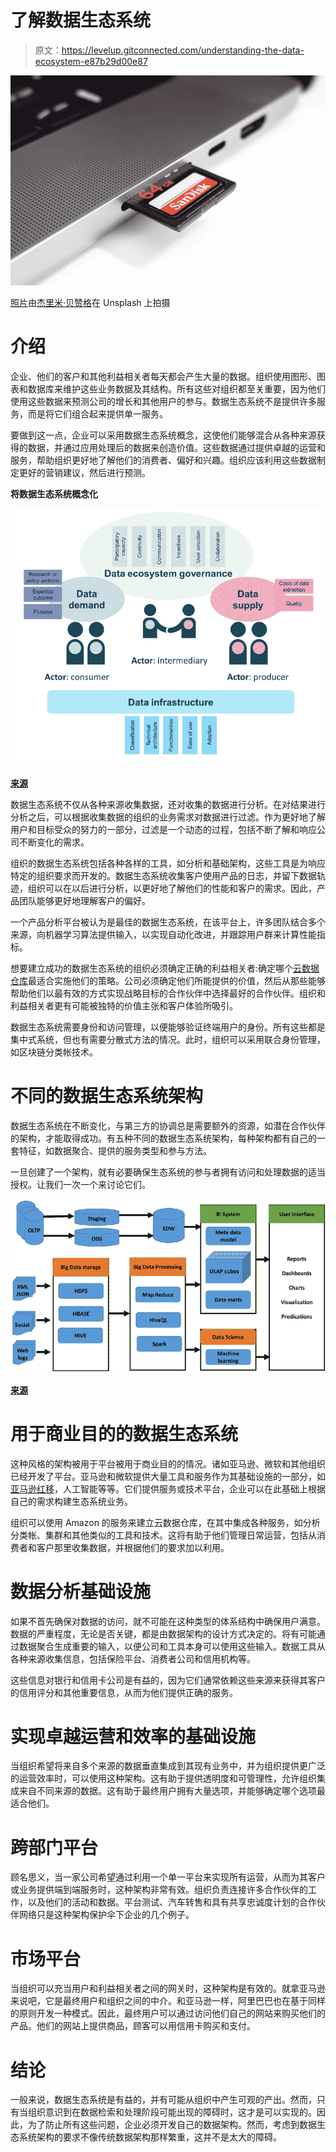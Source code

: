 # 了解数据生态系统

> 原文：<https://levelup.gitconnected.com/understanding-the-data-ecosystem-e87b29d00e87>

![](img/6a3f5fa465864e8a48b7e1fa93d94763.png)

[照片](https://unsplash.com/photos/DDvJ-epjsnw)由[杰里米·贝赞格](https://unsplash.com/@jeremybezanger?utm_source=unsplash&utm_medium=referral&utm_content=creditCopyText)在 Unsplash 上拍摄

# 介绍

企业、他们的客户和其他利益相关者每天都会产生大量的数据。组织使用图形、图表和数据库来维护这些业务数据及其结构。所有这些对组织都至关重要，因为他们使用这些数据来预测公司的增长和其他用户的参与。数据生态系统不是提供许多服务，而是将它们组合起来提供单一服务。

要做到这一点，企业可以采用数据生态系统概念，这使他们能够混合从各种来源获得的数据，并通过应用处理后的数据来创造价值。这些数据通过提供卓越的运营和服务，帮助组织更好地了解他们的消费者、偏好和兴趣。组织应该利用这些数据制定更好的营销建议，然后进行预测。

**将数据生态系统概念化**

![](img/128c6f4bbe519061d4fed509fafec721.png)

[**来源**](https://www.researchgate.net/figure/An-integrated-framework-to-characterize-data-ecosystems_fig1_329155645)

数据生态系统不仅从各种来源收集数据，还对收集的数据进行分析。在对结果进行分析之后，可以根据收集数据的组织的业务需求对数据进行过滤。作为更好地了解用户和目标受众的努力的一部分，过滤是一个动态的过程，包括不断了解和响应公司不断变化的需求。

组织的数据生态系统包括各种各样的工具，如分析和基础架构，这些工具是为响应特定的组织要求而开发的。数据生态系统收集客户使用产品的日志，并留下数据轨迹，组织可以在以后进行分析，以更好地了解他们的性能和客户的需求。因此，产品团队能够更好地理解客户的偏好。

一个产品分析平台被认为是最佳的数据生态系统，在该平台上，许多团队结合多个来源，向机器学习算法提供输入，以实现自动化改进，并跟踪用户群来计算性能指标。

想要建立成功的数据生态系统的组织必须确定正确的利益相关者:确定哪个[云数据仓库](https://www.firebolt.io/blog/cloud-data-warehouse)最适合实施他们的策略。公司必须确定他们所能提供的价值，然后从那些能够帮助他们以最有效的方式实现战略目标的合作伙伴中选择最好的合作伙伴。组织和利益相关者更有可能被独特的价值主张和客户体验所吸引。

数据生态系统需要身份和访问管理，以便能够验证终端用户的身份。所有这些都是集中式系统，但也有需要分散式方法的情况。此时，组织可以采用联合身份管理，如区块链分类帐技术。

# 不同的数据生态系统架构

数据生态系统在不断变化，与第三方的协调总是需要额外的资源，如潜在合作伙伴的架构，才能取得成功。有五种不同的数据生态系统架构，每种架构都有自己的一套特征，如数据聚合、提供的服务类型和参与方法。

一旦创建了一个架构，就有必要确保生态系统的参与者拥有访问和处理数据的适当授权。让我们一次一个来讨论它们。

![](img/f3f098659d209bd911958fe2a5e7abf1.png)

[**来源**](https://www.researchgate.net/figure/Overview-of-architecture-of-data-warehouse-Hadoop-ecosystem-components_fig3_346482337)

# 用于商业目的的数据生态系统

这种风格的架构被用于平台被用于商业目的的情况。诸如亚马逊、微软和其他组织已经开发了平台。亚马逊和微软提供大量工具和服务作为其基础设施的一部分，如[亚马逊红移](https://aws.amazon.com/redshift/)，人工智能等等。它们提供服务或技术平台，企业可以在此基础上根据自己的需求构建生态系统业务。

组织可以使用 Amazon 的服务来建立云数据仓库，在其中集成各种服务，如分析分类帐、集群和其他类似的工具和技术。这将有助于他们管理日常运营，包括从消费者和客户那里收集数据，并根据他们的要求加以利用。

# 数据分析基础设施

如果不首先确保对数据的访问，就不可能在这种类型的体系结构中确保用户满意。数据的严重程度，无论是否关键，都是由数据架构的设计方式决定的。将有可能通过数据聚合生成重要的输入，以便公司和工具本身可以使用这些输入。数据工具从各种来源收集信息，包括保险平台、消费者公司和信用机构等。

这些信息对银行和信用卡公司是有益的，因为它们通常依赖这些来源来获得其客户的信用评分和其他重要信息，从而为他们提供正确的服务。

# 实现卓越运营和效率的基础设施

当组织希望将来自多个来源的数据垂直集成到其现有业务中，并为组织提供更广泛的运营效率时，可以使用这种架构。这有助于提供透明度和可管理性，允许组织集成来自不同来源的数据。这有助于最终用户拥有大量选项，并能够确定哪个选项最适合他们。

# 跨部门平台

顾名思义，当一家公司希望通过利用一个单一平台来实现所有运营，从而为其客户或业务提供端到端服务时，这种架构非常有效。组织负责连接许多合作伙伴的工作，以及他们的活动和数据。平台测试、汽车转售和具有共享忠诚度计划的合作伙伴网络只是这种架构保护伞下企业的几个例子。

# 市场平台

当组织可以充当用户和利益相关者之间的网关时，这种架构是有效的。就拿亚马逊来说吧，它是最终用户和组织之间的中介。和亚马逊一样，阿里巴巴也在基于同样的原则开发一种模式。因此，最终用户可以通过访问他们自己的网站来购买他们的产品。他们的网站上提供商品，顾客可以用信用卡购买和支付。

# 结论

一般来说，数据生态系统是有益的，并有可能从组织中产生可观的产出。然而，只有当组织意识到在数据检索和处理阶段可能出现的障碍时，这才是可以实现的。因此，为了防止所有这些问题，企业必须开发自己的数据架构。然而，考虑到数据生态系统架构的要求不像传统数据架构那样繁重，这并不是太大的障碍。